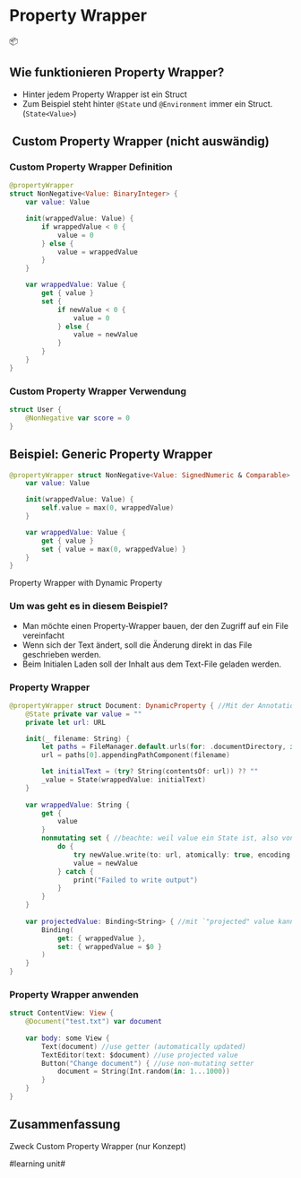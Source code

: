 # Property Wrapper
📦

## Wie funktionieren Property Wrapper?
- Hinter jedem Property Wrapper ist ein Struct
- Zum Beispiel steht hinter `@State` und `@Environment` immer ein Struct. (`State<Value>`)


##  Custom Property Wrapper (nicht auswändig)

### Custom Property Wrapper Definition
```swift
@propertyWrapper
struct NonNegative<Value: BinaryInteger> {
    var value: Value

    init(wrappedValue: Value) {
        if wrappedValue < 0 {
            value = 0
        } else {
            value = wrappedValue
        }
    }

    var wrappedValue: Value {
        get { value }
        set {
            if newValue < 0 {
                value = 0
            } else {
                value = newValue
            }
        }
    }
}
```

### Custom Property Wrapper Verwendung
```swift
struct User {
    @NonNegative var score = 0
}
```

## Beispiel: Generic Property Wrapper

```swift
@propertyWrapper struct NonNegative<Value: SignedNumeric & Comparable> {
    var value: Value

    init(wrappedValue: Value) {
        self.value = max(0, wrappedValue)
    }

    var wrappedValue: Value {
        get { value }
        set { value = max(0, wrappedValue) }
    }
}
```


Property Wrapper with Dynamic Property

### Um was geht es in diesem Beispiel?

- Man möchte einen Property-Wrapper bauen, der den Zugriff auf ein File vereinfacht
- Wenn sich der Text ändert, soll die Änderung direkt in das File geschrieben werden.
- Beim Initialen Laden soll der Inhalt aus dem Text-File geladen werden.

### Property Wrapper


```swift
@propertyWrapper struct Document: DynamicProperty { //Mit der Annotation DynamicProperty wird SwiftUI darüber informiert, wenn sich etwas verändert und es kann erneut den Getter aufrufen
    @State private var value = ""
    private let url: URL

	init(_ filename: String) {
	    let paths = FileManager.default.urls(for: .documentDirectory, in: .userDomainMask)
	    url = paths[0].appendingPathComponent(filename)

	    let initialText = (try? String(contentsOf: url)) ?? ""
	    _value = State(wrappedValue: initialText)
	}
    
	var wrappedValue: String {
	    get {
	        value
	    }
	    nonmutating set { //beachte: weil value ein State ist, also von SwiftUI verwaltet wird, kann man hier einen nonmutating setter verwenden, weil sich am eigentlichen Document nichts ändert
	        do {
	            try newValue.write(to: url, atomically: true, encoding: .utf8)
	            value = newValue
	        } catch {
	            print("Failed to write output")
	        }
	    }
	}
	
	var projectedValue: Binding<String> { //mit `"projected" value kann man alternative Arten anbieten, um den Property Wrapper zu verwenden. In unserem Beispiel ist das ein Binding. Beachte: Im Anwendungs-Code wird einfach direkt das Binding verwendet, ohne dass "projected" Value irgendwo erwähnt ist
	    Binding(
	        get: { wrappedValue },
	        set: { wrappedValue = $0 }
	    )
	}
}
```





### Property Wrapper anwenden


```swift
struct ContentView: View {
    @Document("test.txt") var document
    
    var body: some View {
	    Text(document) //use getter (automatically updated)
		TextEditor(text: $document) //use projected value
		Button("Change document") { //use non-mutating setter
		    document = String(Int.random(in: 1...1000))
	    }
    }
}
```



## Zusammenfassung
Zweck
Custom Property Wrapper (nur Konzept)

#learning unit#